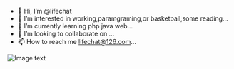 - 👋 Hi, I’m @lifechat
- 👀 I’m interested in working,paramgraming,or basketball,some reading...
- 🌱 I’m currently learning php java web...
- 💞️ I’m looking to collaborate on ...
- 📫 How to reach me lifechat@126.com...

![Image text]()
<!---
lifechat/lifechat is a ✨ special ✨ repository because its `README.md` (this file) appears on your GitHub profile.
You can click the Preview link to take a look at your changes.
--->
